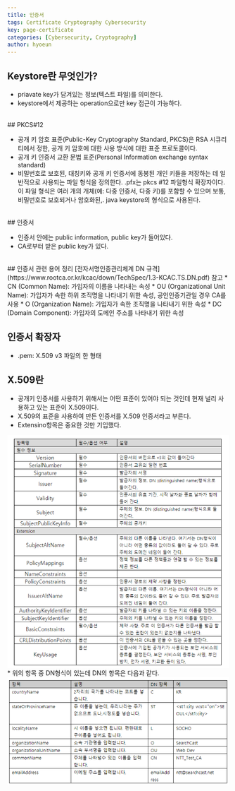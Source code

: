```yaml
---
title: 인증서
tags: Certificate Cryptography Cybersecurity
key: page-certificate
categories: [Cybersecurity, Cryptography]
author: hyoeun
---
```


## Keystore란 무엇인가?

* priavate key가 담겨있는 정보(텍스트 파일)를 의미한다.
* keystore에서 제공하는 operation으로만 key 접근이 가능하다.

<br>
## PKCS#12

* 공개 키 암호 표준(Public-Key Cryptography Standard, PKCS)은 RSA 시큐리티에서 정한, 공개 키 암호에 대한 사용 방식에 대한 표준 프로토콜이다.
* 공개 키 인증서 교환 문법 표준(Personal Information exchange syntax standard)	
* 비밀번호로 보호된, 대칭키와 공개 키 인증서에 동봉된 개인 키들을 저장하는 데 일반적으로 사용되는 파일 형식을 정의한다. .pfx는 pkcs #12 파일형식 확장자이다.
이 파일 형식은 여러 개의 개체(예: 다중 인증서, 다중 키)를 포함할 수 있으며 보통, 비밀번호로 보호되거나 암호화된,. java keystore의 형식으로 사용된다.

<br>
## 인증서

* 인증서 안에는 public information, public key가 들어있다.
* CA로부터 받은 public key가 있다.

<br>
## 인증서 관련 용어 정리 
[전자서명인증관리체계 DN 규격](https://www.rootca.or.kr/kcac/down/TechSpec/1.3-KCAC.TS.DN.pdf) 참고
* CN (Common Name): 가입자의 이름을 나타내는 속성
* OU (Organizational Unit Name): 가입자가 속한 하위 조직명을 나타내기 위한 속성, 공인인증기관일 경우 CA를 사용
* O (Organization Name): 가입자가 속한 조직명을 나타내기 위한 속성
* DC (Domain Component): 가입자의 도메인 주소를 나타내기 위한 속성

## 인증서 확장자

* .pem: X.509 v3 파일의 한 형태

## X.509란

* 공개키 인증서를 사용하기 위해서는 어떤 표준이 있어야 되는 것인데 현재 널리 사용하고 있는 표준이 X.509이다.
* X.509의 표준을 사용하여 만든 인증서를 X.509 인증서라고 부른다.
* Extensino항목은 중요한 것만 기입했다.
<img src="/assets/images/x509_1.png" width="600px" style="display: block;margin-left: auto;margin-right: auto;"> 
* 위의 항목 중 DN형식이 있는데 DN의 항목은 다음과 같다.
<img src="/assets/images/x509_2.png" width="600px" style="display: block;margin-left: auto;margin-right: auto;"> 
